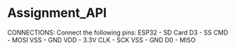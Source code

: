 # Assignment_API

CONNECTIONS:
Connect the following pins:
   ESP32  -  SD Card
     D3   -    SS
     CMD  -   MOSI
     VSS  -   GND
     VDD  -   3.3V
     CLK  -   SCK
     VSS  -   GND
     D0   -   MISO
     
     
     
